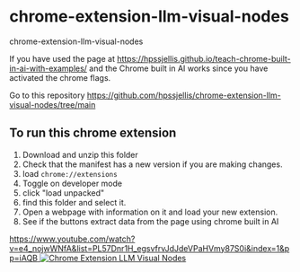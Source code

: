 # chrome-extension-llm-visual-nodes
chrome-extension-llm-visual-nodes


If you have used the page at https://hpssjellis.github.io/teach-chrome-built-in-ai-with-examples/ and the Chrome built in AI works since 
you have activated the chrome flags.

Go to this repository
https://github.com/hpssjellis/chrome-extension-llm-visual-nodes/tree/main



## To run this chrome extension

1. Download and unzip this folder
2. Check that the manifest has a new version if you are making changes.
3. load ```chrome://extensions```
4. Toggle on developer mode
5. click "load unpacked"
6. find this folder and select it.
7. Open a webpage with information on it and load your new extension.
8. See if the buttons extract data from the page using chrome built in AI






[https://www.youtube.com/watch?v=e4_nojwWNfA&list=PL57Dnr1H_egsvfrvJdJdeVPaHVmy87S0i&index=1&pp=iAQB
![Chrome Extension LLM Visual Nodes](https://img.youtube.com/e4_nojwWNfA/0.jpg)](https://www.youtube.com/watch?v=e4_nojwWNfA&list=PL57Dnr1H_egsvfrvJdJdeVPaHVmy87S0i&index=1&pp=iAQB)








